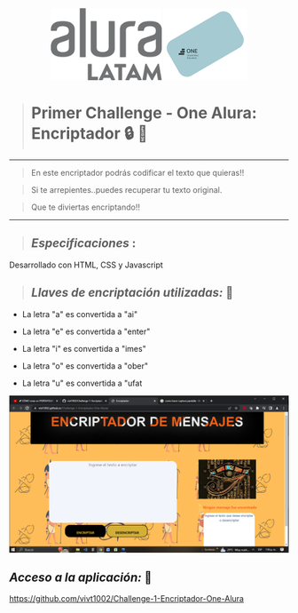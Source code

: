 



<p align="center"> <img src="imagenes/alura.png" width="200" height="130">  <img src="imagenes/one.png"> </p>




># **Primer Challenge - One Alura: Encriptador** :lock: :key:

______________________________________________________________

> En este encriptador podrás codificar el texto que quieras!!

> Si te arrepientes..puedes recuperar tu texto original.

> Que te diviertas encriptando!!

______________________________________________________________

  
                                                                
                                                                
                                                                

>## *Especificaciones* :

Desarrollado con HTML, CSS y Javascript
  
    
    


                                                                             
                                                                             
                                                                             
>## *Llaves de encriptación utilizadas:* :closed_lock_with_key:

* La letra "a" es convertida a "ai"

* La letra "e" es convertida a "enter"

* La letra "i" es convertida a "imes"

* La letra "o" es convertida a "ober"

* La letra "u" es convertida a "ufat



![captura pantalla](/imagenes/encriptador.png)


## *Acceso a la aplicación:* :link:


https://github.com/vivt1002/Challenge-1-Encriptador-One-Alura
